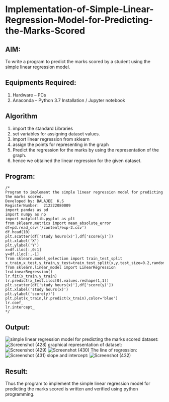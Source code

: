 # Implementation-of-Simple-Linear-Regression-Model-for-Predicting-the-Marks-Scored

## AIM:
To write a program to predict the marks scored by a student using the simple linear regression model.

## Equipments Required:
1. Hardware – PCs
2. Anaconda – Python 3.7 Installation / Jupyter notebook

## Algorithm
1. import the standard Libraries
2. set variables for assigning dataset values.
3. import linear regression from sklearn
4. assign the points for representing in the graph
5. Predict the regression for the marks by using the representation of the graph.
6. hence we obtained the linear regression for the given dataset.

## Program:
```
/*
Program to implement the simple linear regression model for predicting the marks scored.
Developed by: BALAJEE  K.S
RegisterNumber:  212222080009
import pandas as pd
import numpy as np
import matplotlib.pyplot as plt
from sklearn.metrics import mean_absolute_error
df=pd.read_csv('/content/exp-2.csv')
df.head(10)
plt.scatter(df['study hours(x)'],df['score(y)'])
plt.xlabel('X')
plt.ylabel('Y')
x=df.iloc[:,0:1]
y=df.iloc[:,-1]
from sklearn.model_selection import train_test_split
x_train,x_test,y_train,y_test=train_test_split(x,y,test_size=0.2,random_state=0)
from sklearn.linear_model import LinearRegression
lr=LinearRegression()
lr.fit(x_train,y_train)
lr.predict(x_test.iloc[0].values.reshape(1,1))
plt.scatter(df['study hours(x)'],df['score(y)'])
plt.xlabel('study hours(x)')
plt.ylabel('score(y)')
plt.plot(x_train,lr.predict(x_train),color='blue')
lr.coef_
lr.intercept_
*/
```

## Output:
![simple linear regression model for predicting the marks scored](sam.png)
dataset:
![Screenshot (428)](https://github.com/balajeeakm/Implementation-of-Simple-Linear-Regression-Model-for-Predicting-the-Marks-Scored/assets/131589871/add71f63-fcb1-442c-9dac-2cf8b1fa25ef)
graphical representation of dataset:
![Screenshot (429)](https://github.com/balajeeakm/Implementation-of-Simple-Linear-Regression-Model-for-Predicting-the-Marks-Scored/assets/131589871/6da5a3e4-cda6-43f5-98c7-9e9ec07214d1)
![Screenshot (430)](https://github.com/balajeeakm/Implementation-of-Simple-Linear-Regression-Model-for-Predicting-the-Marks-Scored/assets/131589871/c8c4e02b-ea63-4c0d-b021-e6acb2735f93)
The line of regression:
![Screenshot (431)](https://github.com/balajeeakm/Implementation-of-Simple-Linear-Regression-Model-for-Predicting-the-Marks-Scored/assets/131589871/00a473e5-85fc-446e-90df-1fd88af849c5)
slope and intercept:
![Screenshot (432)](https://github.com/balajeeakm/Implementation-of-Simple-Linear-Regression-Model-for-Predicting-the-Marks-Scored/assets/131589871/112e0b6b-0dc9-4641-b885-e087f1e4fefd)







## Result:
Thus the program to implement the simple linear regression model for predicting the marks scored is written and verified using python programming.
